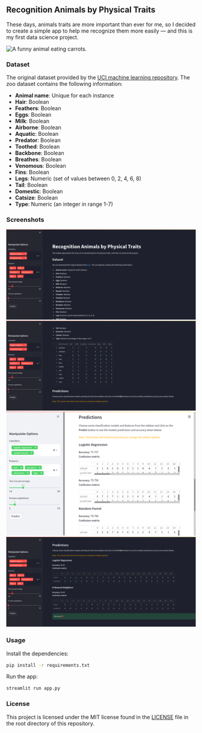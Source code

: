 ## Recognition Animals by Physical Traits

These days, animals traits are more important than ever for me, so I decided to create a simple app to help me recognize them more easily — and this is my first data science project.

![A funny animal eating carrots.](https://media.giphy.com/media/14uXQbPS73Y3qU/giphy.gif)

### Dataset

The original dataset provided by the [UCI machine learning repository](https://archive.ics.uci.edu/ml/datasets/zoo). The zoo dataset contains the following information:

- **Animal name**: Unique for each instance
- **Hair**: Boolean
- **Feathers**: Boolean
- **Eggs**: Boolean
- **Milk**: Boolean
- **Airborne**: Boolean
- **Aquatic**: Boolean
- **Predator**: Boolean
- **Toothed**: Boolean
- **Backbone**: Boolean
- **Breathes**: Boolean
- **Venomous**: Boolean
- **Fins**: Boolean
- **Legs**: Numeric (set of values between 0, 2, 4, 6, 8)
- **Tail**: Boolean
- **Domestic**: Boolean
- **Catsize**: Boolean
- **Type**: Numeric (an integer in range 1-7)

### Screenshots

![Page header that explains a bit about the project.](screenshots/page-header-with-extended-sidebar.png)
![Display the dataset with selected features in tabular form.](screenshots/dataset-table-section.png)
![Some options have changed.](screenshots/predicts-based-on-manipulated-options.png)
![When all models are applied, prints the "All done! 🎉" message.](screenshots/all-models-applied.png)

### Usage

Install the dependencies:

```bash
pip install -r requirements.txt
```

Run the app:

```bash
streamlit run app.py
```

### License

This project is licensed under the MIT license found in the [LICENSE](LICENSE) file in the root directory of this repository.
